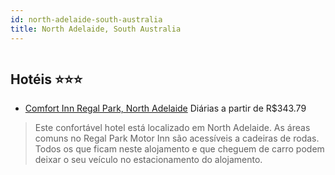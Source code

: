 ```yaml
---
id: north-adelaide-south-australia
title: North Adelaide, South Australia
---
```


<center><img src="http://photos.hotelbeds.com/giata/46/465553/465553a_hb_a_001.jpg" alt="" /></center>


## Hotéis ⭐️⭐️⭐️

-    [Comfort Inn Regal Park, North Adelaide](https://www.hurb.com/aud/https://www.hurb.com/hoteis/north-adelaide/comfort-inn-regal-park-north-adelaide-JNP-JP703463?cmp=18055) Diárias a partir de R$343.79
   > Este confortável hotel está localizado em North Adelaide. As áreas comuns no Regal Park Motor Inn são acessíveis a cadeiras de rodas. Todos os que ficam neste alojamento e que cheguem de carro podem deixar o seu veículo no estacionamento do alojamento. 
